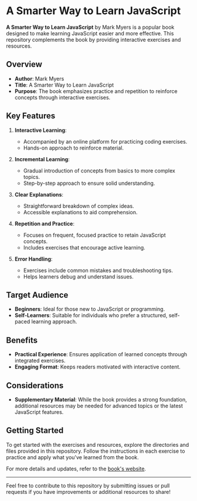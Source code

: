 # A Smarter Way to Learn JavaScript

**A Smarter Way to Learn JavaScript** by Mark Myers is a popular book designed to make learning JavaScript easier and more effective. This repository complements the book by providing interactive exercises and resources.

## Overview

- **Author**: Mark Myers
- **Title**: A Smarter Way to Learn JavaScript
- **Purpose**: The book emphasizes practice and repetition to reinforce concepts through interactive exercises.

## Key Features

1. **Interactive Learning**: 
   - Accompanied by an online platform for practicing coding exercises.
   - Hands-on approach to reinforce material.

2. **Incremental Learning**:
   - Gradual introduction of concepts from basics to more complex topics.
   - Step-by-step approach to ensure solid understanding.

3. **Clear Explanations**:
   - Straightforward breakdown of complex ideas.
   - Accessible explanations to aid comprehension.

4. **Repetition and Practice**:
   - Focuses on frequent, focused practice to retain JavaScript concepts.
   - Includes exercises that encourage active learning.

5. **Error Handling**:
   - Exercises include common mistakes and troubleshooting tips.
   - Helps learners debug and understand issues.

## Target Audience

- **Beginners**: Ideal for those new to JavaScript or programming.
- **Self-Learners**: Suitable for individuals who prefer a structured, self-paced learning approach.

## Benefits

- **Practical Experience**: Ensures application of learned concepts through integrated exercises.
- **Engaging Format**: Keeps readers motivated with interactive content.

## Considerations

- **Supplementary Material**: While the book provides a strong foundation, additional resources may be needed for advanced topics or the latest JavaScript features.

## Getting Started

To get started with the exercises and resources, explore the directories and files provided in this repository. Follow the instructions in each exercise to practice and apply what you've learned from the book.

For more details and updates, refer to the [book's website](https://cdn.wccftech.com/wp-content/uploads/2014/10/JavaScript.pdf).

---


Feel free to contribute to this repository by submitting issues or pull requests if you have improvements or additional resources to share!


